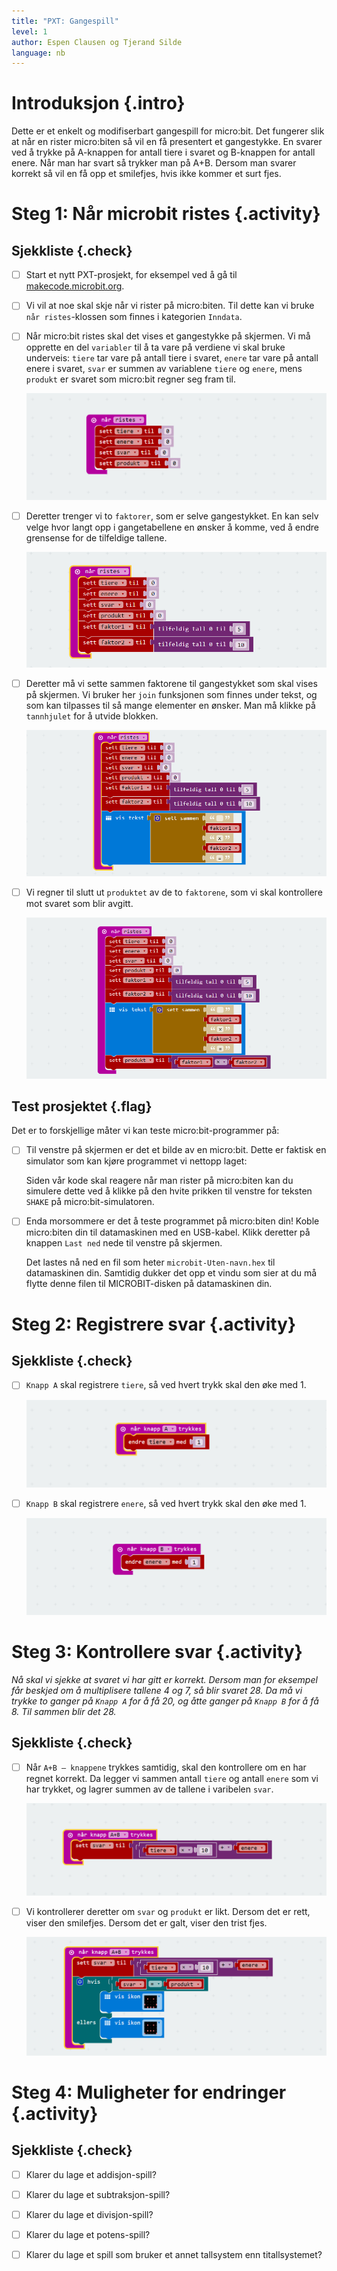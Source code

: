 ```yaml
---
title: "PXT: Gangespill"
level: 1
author: Espen Clausen og Tjerand Silde
language: nb
---
```


# Introduksjon {.intro}

Dette er et enkelt og modifiserbart gangespill for micro:bit. Det fungerer slik at når en rister micro:biten så vil en få presentert et gangestykke. En svarer ved å trykke på A-knappen for antall tiere i svaret og B-knappen for antall enere. Når man har svart så trykker man på A+B. Dersom man svarer korrekt så vil en få opp et smilefjes, hvis ikke kommer et surt fjes.

# Steg 1: Når microbit ristes {.activity}

## Sjekkliste {.check}

- [ ] Start et nytt PXT-prosjekt, for eksempel ved å gå til
  [makecode.microbit.org](https://makecode.microbit.org/?lang=no).

- [ ] Vi vil at noe skal skje når vi rister på micro:biten. Til dette kan vi
  bruke `når ristes`-klossen som finnes i kategorien `Inndata`.

- [ ] Når micro:bit ristes skal det vises et gangestykke på skjermen. Vi må opprette en del `variabler` til å ta vare på verdiene vi skal bruke underveis: `tiere` tar vare på antall tiere i svaret, `enere` tar vare på antall enere i svaret, `svar` er summen av variablene `tiere` og `enere`, mens `produkt` er svaret som micro:bit regner seg fram til.

	![](ristes.png)

- [ ] Deretter trenger vi to `faktorer`, som er selve gangestykket. En kan selv velge hvor langt opp i gangetabellene en ønsker å komme, ved å endre grensense for de tilfeldige tallene.

	![](tilfeldig_tall.png)

- [ ] Deretter må vi sette sammen faktorene til gangestykket som skal vises på skjermen. Vi bruker her `join` funksjonen som finnes under tekst, og som kan tilpasses til så mange elementer en ønsker. Man må klikke på `tannhjulet` for å utvide blokken.

	![](vis_tekst.png)

- [ ] Vi regner til slutt ut `produktet` av de to `faktorene`, som vi skal kontrollere mot svaret som blir avgitt.

    ![](produkt.png)

## Test prosjektet {.flag}

Det er to forskjellige måter vi kan teste micro:bit-programmer på:

- [ ] Til venstre på skjermen er det et bilde av en micro:bit. Dette er faktisk
  en simulator som kan kjøre programmet vi nettopp laget:

    Siden vår kode skal reagere når man rister på micro:biten kan du simulere
    dette ved å klikke på den hvite prikken til venstre for teksten `SHAKE` på
    micro:bit-simulatoren.

- [ ] Enda morsommere er det å teste programmet på micro:biten din! Koble
  micro:biten din til datamaskinen med en USB-kabel. Klikk deretter på knappen
  `Last ned` nede til venstre på skjermen.

    Det lastes nå ned en fil som heter `microbit-Uten-navn.hex` til datamaskinen
    din. Samtidig dukker det opp et vindu som sier at du må flytte denne filen
    til MICROBIT-disken på datamaskinen din.

# Steg 2: Registrere svar {.activity}

## Sjekkliste {.check}

- [ ] `Knapp A` skal registrere `tiere`, så ved hvert trykk skal den øke med 1.

	![](knapp_a.png)

- [ ] `Knapp B` skal registrere `enere`, så ved hvert trykk skal den øke med 1.

	![](knapp_b.png)

# Steg 3: Kontrollere svar {.activity}

*Nå skal vi sjekke at svaret vi har gitt er korrekt. Dersom man for eksempel får beskjed om å multiplisere tallene 4 og 7, så blir svaret 28. Da må vi trykke to ganger på `Knapp A` for å få 20, og åtte ganger på `Knapp B` for å få 8. Til sammen blir det 28.*

## Sjekkliste {.check}

- [ ] Når `A+B – knappene` trykkes samtidig, skal den kontrollere om en har regnet korrekt. Da legger vi sammen antall `tiere` og antall `enere` som vi har trykket, og lagrer summen av de tallene i varibelen `svar`.

  ![](knapp_a_b.png)

- [ ] Vi kontrollerer deretter om `svar` og `produkt` er likt. Dersom det er rett, viser den smilefjes. Dersom det er galt, viser den trist fjes.

  ![](glad_trist.png)

# Steg 4: Muligheter for endringer {.activity}

## Sjekkliste {.check}

- [ ] Klarer du lage et addisjon-spill?

- [ ] Klarer du lage et subtraksjon-spill?

- [ ] Klarer du lage et divisjon-spill?

- [ ] Klarer du lage et potens-spill?

- [ ] Klarer du lage et spill som bruker et annet tallsystem enn titallsystemet?
